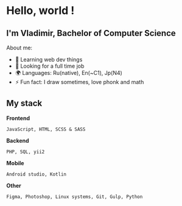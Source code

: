 # Hello, world !

## I'm Vladimir, Bachelor of Computer Science

About me:
- 🌱 Learning web dev things
- 🎯 Looking for a full time job
- 🌍 Languages: Ru(native), En(~C1), Jp(N4) 
- ⚡ Fun fact: I draw sometimes, love phonk and math

## My stack

**Frontend**
```
JavaScript, HTML, SCSS & SASS
```

**Backend**
```
PHP, SQL, yii2
```

**Mobile**
```
Android studio, Kotlin
```

**Other**
```
Figma, Photoshop, Linux systems, Git, Gulp, Python
```
